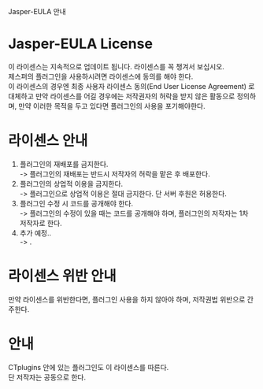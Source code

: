 Jasper-EULA 안내
# Jasper-EULA License
이 라이센스는 지속적으로 업데이트 됩니다. 라이센스를 꼭 챙겨서 보십시오. <br>
제스퍼의 플러그인을 사용하시려면 라이센스에 동의를 해야 한다. <br>
이 라이센스의 경우엔 최종 사용자 라이센스 동의(End User License Agreement) 로 대체하고 만약 라이센스를 어길 경우에는 저작권자의 허락을 받지 않은 활동으로 정의하며, 만약 이러한 목적을 두고 있다면 플러그인의 사용을 포기해야한다. <br>
# 라이센스 안내
1) 플러그인의 재배포를 금지한다. <br>
-> 플러그인의 재배포는 반드시 저작자의 허락을 맡은 후 배포한다. <br>
2) 플러그인의 상업적 이용을 금지한다. <br>
-> 플러그인으로 상업적 이용은 절대 금지한다. 단 서버 후원은 허용한다. <br>
3) 플러그인 수정 시 코드를 공개해야 한다. <br>
-> 플러그인의 수정이 있을 때는 코드를 공개해야 하며, 플러그인의 저작자는 1차 저작자로 한다.  <br>
4) 추가 예정.. <br>
-> . <br>
# 라이센스 위반 안내
만약 라이센스를 위반한다면, 플러그인 사용을 하지 않아야 하며, 저작권법 위반으로 간주한다.<br>
# 안내
CTplugins 안에 있는 플러그인도 이 라이센스를 따른다.<br>
단 저작자는 공동으로 한다.
